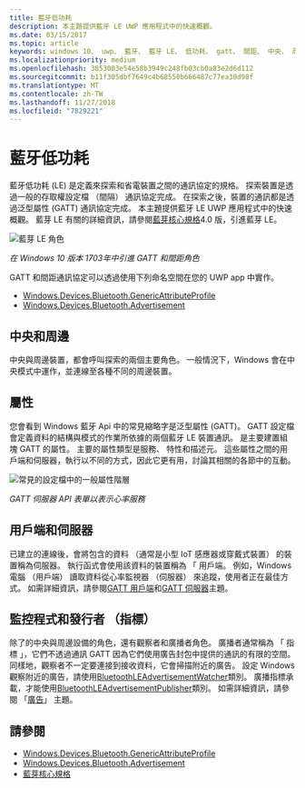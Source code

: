 ```yaml
---
title: 藍牙低功耗
description: 本主題提供藍牙 LE UWP 應用程式中的快速概觀。
ms.date: 03/15/2017
ms.topic: article
keywords: windows 10、 uwp、 藍牙、 藍牙 LE、 低功耗、 gatt、 間距、 中央、 周邊設備、 用戶端、 伺服器、 監看員、 發行者
ms.localizationpriority: medium
ms.openlocfilehash: 3853003e54e58b3949c248fb03cb0a83e2d6d112
ms.sourcegitcommit: b11f305dbf7649c4b68550b666487c77ea30d98f
ms.translationtype: MT
ms.contentlocale: zh-TW
ms.lasthandoff: 11/27/2018
ms.locfileid: "7829221"
---
```

# <a name="bluetooth-low-energy"></a>藍牙低功耗
藍牙低功耗 (LE) 是定義來探索和省電裝置之間的通訊協定的規格。 探索裝置是透過一般的存取權設定檔 （間隔） 通訊協定完成。 在探索之後，裝置的通訊都是透過泛型屬性 (GATT) 通訊協定完成。 本主題提供藍牙 LE UWP 應用程式中的快速概觀。 藍芽 LE 有關的詳細資訊，請參閱[藍芽核心規格](https://www.bluetooth.com/specifications/bluetooth-core-specification)4.0 版，引進藍芽 LE。 

![藍芽 LE 角色](images/gatt-roles.png)

*在 Windows 10 版本 1703年中引進 GATT 和間距角色*

GATT 和間距通訊協定可以透過使用下列命名空間在您的 UWP app 中實作。
- [Windows.Devices.Bluetooth.GenericAttributeProfile](https://docs.microsoft.com/en-us/uwp/api/windows.devices.bluetooth.genericattributeprofile)
- [Windows.Devices.Bluetooth.Advertisement](https://docs.microsoft.com/en-us/uwp/api/windows.devices.bluetooth.genericattributeprofile)

## <a name="central-and-peripheral"></a>中央和周邊
中央與周邊裝置，都會呼叫探索的兩個主要角色。 一般情況下，Windows 會在中央模式中運作，並連線至各種不同的周邊裝置。 

## <a name="attributes"></a>屬性
您會看到 Windows 藍牙 Api 中的常見縮略字是泛型屬性 (GATT)。 GATT 設定檔會定義資料的結構與模式的作業所依據的兩個藍牙 LE 裝置通訊。 是主要建置組塊 GATT 的屬性。 主要的屬性類型是服務、 特性和描述元。 這些屬性之間的用戶端和伺服器，執行以不同的方式，因此它更有用，討論其相關的各節中的互動。 

![常見的設定檔中的一般屬性階層](images/gatt-service.png)

*GATT 伺服器 API 表單以表示心率服務*

## <a name="client-and-server"></a>用戶端和伺服器
已建立的連線後，會將包含的資料 （通常是小型 IoT 感應器或穿戴式裝置） 的裝置稱為伺服器。 執行函式會使用該資料的裝置稱為 「 用戶端。 例如，Windows 電腦 （用戶端） 讀取資料從心率監視器 （伺服器） 來追蹤，使用者正在最佳方式。 如需詳細資訊，請參閱[GATT 用戶端](gatt-client.md)和[GATT 伺服器](gatt-server.md)主題。

## <a name="watchers-and-publishers-beacons"></a>監控程式和發行者 （指標）
除了的中央與周邊設備的角色，還有觀察者和廣播者角色。 廣播者通常稱為 「 指標 」，它們不透過通訊 GATT 因為它們使用廣告封包中提供的通訊的有限的空間。 同樣地，觀察者不一定要連接到接收資料，它會掃描附近的廣告。 設定 Windows 觀察附近的廣告，請使用[BluetoothLEAdvertisementWatcher](https://docs.microsoft.com/en-us/uwp/api/windows.devices.bluetooth.advertisement.bluetoothleadvertisementwatcher)類別。 廣播指標承載，才能使用[BluetoothLEAdvertisementPublisher](https://docs.microsoft.com/en-us/uwp/api/windows.devices.bluetooth.advertisement.bluetoothleadvertisementpublisher)類別。 如需詳細資訊，請參閱 「[廣告](ble-beacon.md)」 主題。

## <a name="see-also"></a>請參閱
- [Windows.Devices.Bluetooth.GenericAttributeProfile](https://docs.microsoft.com/en-us/uwp/api/windows.devices.bluetooth.genericattributeprofile)
- [Windows.Devices.Bluetooth.Advertisement](https://docs.microsoft.com/en-us/uwp/api/windows.devices.bluetooth.genericattributeprofile)
- [藍芽核心規格](https://www.bluetooth.com/specifications/bluetooth-core-specification)